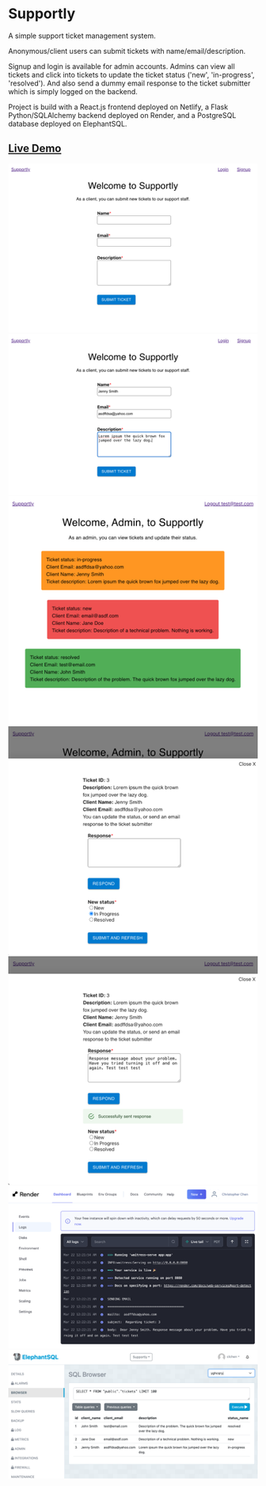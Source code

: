 # Supportly

A simple support ticket management system.  

Anonymous/client users can submit tickets with name/email/description.  

Signup and login is available for admin accounts. Admins can view all tickets and click into tickets to update the ticket status ('new', 'in-progress', 'resolved'). And also send a dummy email response to the ticket submitter which is simply logged on the backend.  

Project is build with a React.js frontend deployed on Netlify, a Flask Python/SQLAlchemy backend deployed on Render, and a PostgreSQL database deployed on ElephantSQL.  

## [Live Demo](https://supportly.netlify.app/)  

![Supportly client homepage](./screenshots/supportly-sc-1.png "Supportly")  
![Supportly client form filled homepage](./screenshots/supportly-sc-2.png "Supportly")  
![Supportly admin homepage with tickets display](./screenshots/supportly-sc-3.png "Supportly")  
![Supportly admin homepage with ticket edit modal](./screenshots/supportly-sc-4.png "Supportly")  
![Supportly admin homepage with form filled ticket edit modal](./screenshots/supportly-sc-5.png "Supportly")  
![Supportly Render backend email logged](./screenshots/supportly-sc-6.png "Supportly")  
![Supportly ElephantSQL database table](./screenshots/supportly-sc-7.png "Supportly")  
